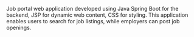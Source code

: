 Job portal web application developed using Java Spring Boot for the backend, JSP for dynamic web content, CSS for styling. This application enables users to search for job listings, while employers can post job openings.
